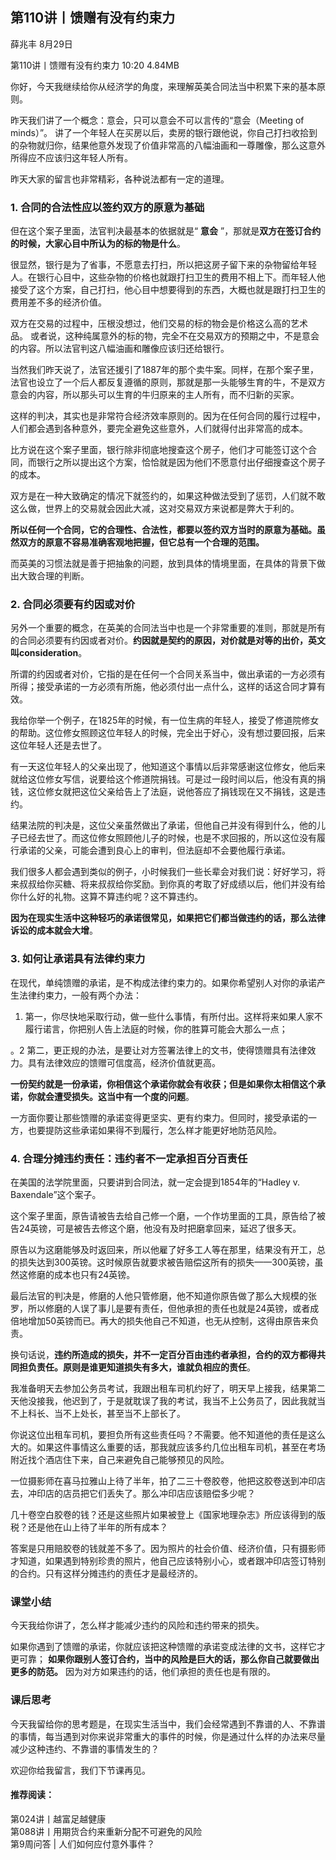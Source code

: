 

## 第110讲丨馈赠有没有约束力


薛兆丰
8月29日

第110讲丨馈赠有没有约束力
10:20 4.84MB


你好，今天我继续给你从经济学的角度，来理解英美合同法当中积累下来的基本原则。

昨天我们讲了一个概念：意会，只可以意会不可以言传的“意会（Meeting of minds）”。
讲了一个年轻人在买房以后，卖房的银行跟他说，你自己打扫收拾到的杂物就归你，结果他意外发现了价值非常高的八幅油画和一尊雕像，那么这意外所得应不应该归这年轻人所有。

昨天大家的留言也非常精彩，各种说法都有一定的道理。

### 1. 合同的合法性应以签约双方的原意为基础

但在这个案子里面，法官判决最基本的依据就是“ **意会** ”，那就是**双方在签订合约的时候，大家心目中所认为的标的物是什么**。

很显然，银行是为了省事，不愿意去打扫，所以把这房子留下来的杂物留给年轻人。在银行心目中，这些杂物的价格也就跟打扫卫生的费用不相上下。而年轻人他接受了这个方案，自己打扫，他心目中想要得到的东西，大概也就是跟打扫卫生的费用差不多的经济价值。

双方在交易的过程中，压根没想过，他们交易的标的物会是价格这么高的艺术品。 或者说，这种纯属意外的标的物，完全不在交易双方的预期之中，不是意会的内容。所以法官判这八幅油画和雕像应该归还给银行。

当然我们昨天说了，法官还援引了1887年的那个卖牛案。同样，在那个案子里，法官也设立了一个后人都反复遵循的原则，那就是那一头能够生育的牛，不是双方意会的内容，所以那头可以生育的牛归原来的主人所有，而不归新的买家。

这样的判决，其实也是非常符合经济效率原则的。因为在任何合同的履行过程中，人们都会遇到各种意外，要完全避免这些意外，人们就得付出非常高的成本。

比方说在这个案子里面，银行除非彻底地搜查这个房子，他们才可能签订这个合同，而银行之所以提出这个方案，恰恰就是因为他们不愿意付出仔细搜查这个房子的成本。

双方是在一种大致确定的情况下就签约的，如果这种做法受到了惩罚，人们就不敢这么做，世界上的交易就会因此大减，这对交易双方来说都是弊大于利的。

**所以任何一个合同，它的合理性、合法性，都要以签约双方当时的原意为基础。虽然双方的原意不容易准确客观地把握，但它总有一个合理的范围。**

而英美的习惯法就是善于把抽象的问题，放到具体的情境里面，在具体的背景下做出大致合理的判断。

### 2. 合同必须要有约因或对价

另外一个重要的概念，在英美的合同法当中也是一个非常重要的准则，那就是所有的合同必须要有约因或者对价。**约因就是契约的原因，对价就是对等的出价，英文叫consideration**。

所谓的约因或者对价，它指的是在任何一个合同关系当中，做出承诺的一方必须有所得；接受承诺的一方必须有所施，他必须付出一点什么，这样的话这合同才算有效。

我给你举一个例子，在1825年的时候，有一位生病的年轻人，接受了修道院修女的帮助。这位修女照顾这位年轻人的时候，完全出于好心，没有想过要回报，后来这位年轻人还是去世了。

有一天这位年轻人的父亲出现了，他知道这个事情以后非常感谢这位修女，他后来就给这位修女写信，说要给这个修道院捐钱。可是过一段时间以后，他没有真的捐钱，这位修女就把这位父亲给告上了法庭，说他答应了捐钱现在又不捐钱，这是违约。

结果法院的判决是，这位父亲虽然做出了承诺，但他自己并没有得到什么，他的儿子已经去世了。而这位修女照顾他儿子的时候，也是不求回报的，所以这位没有履行承诺的父亲，可能会遭到良心上的审判，但法庭却不会要他履行承诺。

我们很多人都会遇到类似的例子，小时候我们一些长辈会对我们说：好好学习，将来叔叔给你买糖、将来叔叔给你奖励。到你真的考取了好成绩以后，他们并没有给你什么好的礼物。这算不算违约呢？这不算违约。

**因为在现实生活中这种轻巧的承诺很常见，如果把它们都当做违约的话，那么法律诉讼的成本就会大增**。

### 3. 如何让承诺具有法律约束力

在现代，单纯馈赠的承诺，是不构成法律约束力的。如果你希望别人对你的承诺产生法律约束力，一般有两个办法：

1. 第一，你尽快地采取行动，做一些什么事情，有所付出。这样将来如果人家不履行诺言，你把别人告上法庭的时候，你的胜算可能会大那么一点；

。2 第二，更正规的办法，是要让对方签署法律上的文书，使得馈赠具有法律效力。具有法律效应的馈赠可信度高，经济价值就更高。

**一份契约就是一份承诺，你相信这个承诺你就会有收获；但是如果你太相信这个承诺，你就会遭受损失。这当中有一个度的问题**。

一方面你要让那些馈赠的承诺变得更坚实、更有约束力。但同时，接受承诺的一方，也要提防这些承诺如果得不到履行，怎么样才能更好地防范风险。

### 4. 合理分摊违约责任：违约者不一定承担百分百责任

在美国的法学院里面，只要讲到合同法，就一定会提到1854年的“Hadley v. Baxendale”这个案子。

这个案子里面，原告请被告去给自己修一个磨，一个作坊里面的工具，原告给了被告24英镑，可是被告去修这个磨，他没有及时把磨拿回来，延迟了很多天。

原告以为这磨能够及时返回来，所以他雇了好多工人等在那里，结果没有开工，总的损失达到300英镑。这时候原告就要求被告赔偿这所有的损失——300英镑，虽然这修磨的成本也只有24英镑。

最后法官的判决是，修磨的人他只管修磨，他不知道你原告做了那么大规模的张罗，所以修磨的人误了事儿是要有责任，但他承担的责任也就是24英镑，或者成倍地增加50英镑而已。再大的损失他自己不知道，也无从控制，这得由原告来负责。

换句话说，**违约所造成的损失，并不一定百分百由违约者承担，合约的双方都得共同担负责任。原则是谁更知道损失有多大，谁就负相应的责任**。

我准备明天去参加公务员考试，我跟出租车司机约好了，明天早上接我，结果第二天他没接我，他迟到了，于是就耽误了我的考试，我当不上公务员了，因此我就当不上科长、当不上处长，甚至当不上部长了。

你说这位出租车司机，要担负所有这些责任吗？不需要。他不知道他的责任是这么大的。如果这件事情这么重要的话，那我就应该多约几位出租车司机，甚至在考场附近找个酒店住下来，自己来避免自己能够预见的风险。

一位摄影师在喜马拉雅山上待了半年，拍了二三十卷胶卷，他把这胶卷送到冲印店去，冲印店的店员把它们丢失了。那么冲印店应该赔偿多少呢？

几十卷空白胶卷的钱？还是这些照片如果被登上《国家地理杂志》所应该得到的版税？还是他在山上待了半年的所有成本？

答案是只用赔胶卷的钱就差不多了。因为照片的社会价值、经济价值，只有摄影师才知道，如果遇到特别珍贵的照片，他自己应该特别小心，或者跟冲印店签订特别的合约。只有这样分摊违约的责任才是最经济的。

### 课堂小结

今天我给你讲了，怎么样才能减少违约的风险和违约带来的损失。

如果你遇到了馈赠的承诺，你就应该把这种馈赠的承诺变成法律的文书，这样它才更可靠； **如果你跟别人签订合约，当中的风险是巨大的话，那么你自己就要做出更多的防范。** 因为对方如果违约的话，他们承担的责任也是有限的。

### 课后思考

今天我留给你的思考题是，在现实生活当中，我们会经常遇到不靠谱的人、不靠谱的事情，每当遇到对你来说非常重大的事件的时候，你是通过什么样的办法来尽量减少这种违约、不靠谱的事情发生的？

欢迎你给我留言，我们下节课再见。

#### 推荐阅读：

第024讲丨越富足越健康  
第088讲丨用期货合约来重新分配不可避免的风险  
第9周问答 | 人们如何应付意外事件？  

